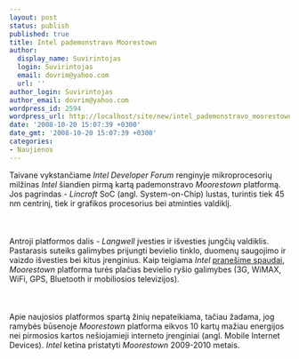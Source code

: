 ```yaml
---
layout: post
status: publish
published: true
title: Intel pademonstravo Moorestown
author:
  display_name: Suvirintojas
  login: Suvirintojas
  email: dovrim@yahoo.com
  url: ''
author_login: Suvirintojas
author_email: dovrim@yahoo.com
wordpress_id: 2594
wordpress_url: http://localhost/site/new/intel_pademonstravo_moorestown/
date: '2008-10-20 15:07:39 +0300'
date_gmt: '2008-10-20 15:07:39 +0300'
categories:
- Naujienos
---
```

<p>Taivane vykstančiame <i>Intel Developer Forum</i> renginyje mikroprocesorių milžinas <i>Intel</i> šiandien pirmą kartą pademonstravo <i>Moorestown</i> platformą. Jos pagrindas - <i>Lincroft</i> SoC (angl. System-on-Chip) lustas, turintis tiek 45 nm centrinį, tiek ir grafikos procesorius bei atminties valdiklį.<br />
<br><br />
<br>Antroji platformos dalis - <i>Langwell</i> įvesties ir išvesties jungčių valdiklis. Pastarasis suteiks galimybes prijungti bevielio tinklo, duomenų saugojimo ir vaizdo išvesties bei kitus įrenginius. Kaip teigiama <i>Intel</i> <a class="ns" href="http://www.intel.com/pressroom/archive/releases/20081019comp.htm">pranešime spaudai</a>, <i>Moorestown</i> platforma turės plačias bevielio ryšio galimybes (3G, WiMAX, WiFi, GPS, Bluetooth ir mobiliosios televizijos).<br />
<br><br />
<br>Apie naujosios platformos spartą žinių nepateikiama, tačiau žadama, jog ramybės būsenoje <i>Moorestown</i> platforma eikvos 10 kartų mažiau energijos nei pirmosios kartos nešiojamieji interneto įrenginiai (angl. Mobile Internet Devices). <i>Intel</i> ketina pristatyti <i>Moorestown</i> 2009-2010 metais.<br />
<br><br />
<br><br />
<br></p>
